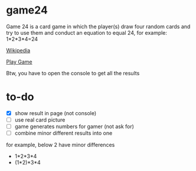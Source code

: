 # game24
Game 24 is a card game in which the player(s) draw four random cards and try to use them and conduct an equation to equal 24, for example: 1\*2\*3\*4=24

[Wikipedia](https://en.wikipedia.org/wiki/24_Game)

[Play Game](https://yaya17.github.io/game24/)

Btw, you have to open the console to get all the results


# to-do
- [x] show result in page (not console)
- [ ] use real card picture
- [ ] game generates numbers for gamer (not ask for)
- [ ] combine minor different results into one

for example, below 2 have minor differences 
* 1\*2\*3\*4 
* (1\*2)\*3\*4
